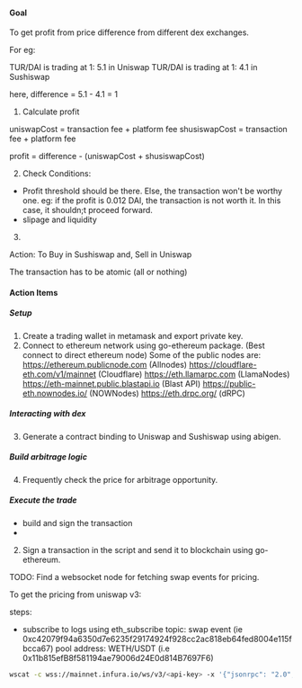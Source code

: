 #### Goal

To get profit from price difference from different dex exchanges.

For eg:

TUR/DAI is trading at 1: 5.1 in Uniswap
TUR/DAI is trading at 1: 4.1 in Sushiswap

here,
difference = 5.1 - 4.1 = 1

1. Calculate profit

uniswapCost = transaction fee + platform fee
shusiswapCost = transaction fee + platform fee

profit = difference - (uniswapCost + shusiswapCost)

2. Check Conditions:

- Profit threshold should be there. Else, the transaction won't be worthy one.
    eg: if the profit is 0.012 DAI, the transaction is not worth it. In this case, it shouldn;t proceed
    forward.
- slipage and liquidity

3.

Action:
To
Buy in Sushiswap and,
Sell in Uniswap

The transaction has to be atomic (all or nothing)

#### Action Items

##### Setup

1. Create a trading wallet in metamask and export private key.
2. Connect to ethereum network using go-ethereum package. (Best connect to direct ethereum node)
Some of the public nodes are:
    <https://ethereum.publicnode.com> (Allnodes)
    <https://cloudflare-eth.com/v1/mainnet> (Cloudflare)
    <https://eth.llamarpc.com> (LlamaNodes)
    <https://eth-mainnet.public.blastapi.io> (Blast API)
    <https://public-eth.nownodes.io/> (NOWNodes)
    <https://eth.drpc.org/> (dRPC)

##### Interacting with dex

3. Generate a contract binding to Uniswap and Sushiswap using abigen.

##### Build arbitrage logic

4. Frequently check the price for arbitrage opportunity.

##### Execute the trade

- build and sign the transaction
-

2. Sign a transaction in the script and send it to blockchain using go-ethereum.

TODO: Find a websocket node for fetching swap events for pricing.

To get the pricing from uniswap v3:

steps:

- subscribe to logs using eth_subscribe
 topic: swap event (ie 0xc42079f94a6350d7e6235f29174924f928cc2ac818eb64fed8004e115fbcca67)
 pool address: WETH/USDT (i.e 0x11b815efB8f581194ae79006d24E0d814B7697F6)

 ```bash
 wscat -c wss://mainnet.infura.io/ws/v3/<api-key> -x '{"jsonrpc": "2.0", "id": 1, "method": "eth_subscribe", "params": ["logs", {"address": "0x8320fe7702b96808f7bbc0d4a888ed1468216cfd", "topics":["0xd78a0cb8bb633d06981248b816e7bd33c2a35a6089241d099fa519e361cab902"]}]}'
 ```
